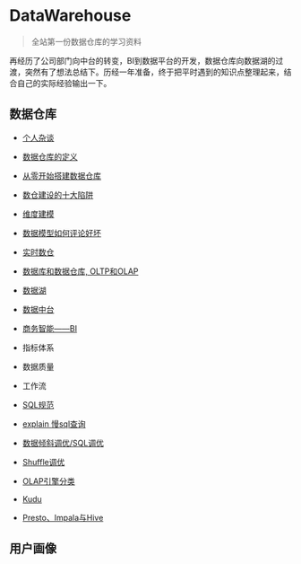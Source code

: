 # DataWarehouse
> 全站第一份数据仓库的学习资料

再经历了公司部门向中台的转变，BI到数据平台的开发，数据仓库向数据湖的过渡，突然有了想法总结下。历经一年准备，终于把平时遇到的知识点整理起来，结合自己的实际经验输出一下。

## 数据仓库

- [个人杂谈](./docs/me.md)
- [数据仓库的定义](./docs/数仓定义.md)
- [从零开始搭建数据仓库](./docs/从零开始搭建数据仓库.md)
- [数仓建设的十大陷阱](./docs/数仓建设的十大陷阱.md)
- [维度建模](./docs/数据模型.md)
- [数据模型如何评论好坏](./docs/数据模型如何评论好坏.md)
- [实时数仓](./docs/实时数仓.md)

- [数据库和数据仓库, OLTP和OLAP](./docs/数据库和数据仓库的区别.md)
- [数据湖](./docs/数据湖.md)
- [数据中台](./docs/数据中台.md)
- [商务智能——BI](./docs/bi.md)

- 指标体系
- 数据质量
- 工作流
- [SQL规范](./docs/sql规范.md)
- [explain 慢sql查询](./docs/explain.md)
- [数据倾斜调优/SQL调优](./docs/sql调优.md)
- [Shuffle调优](./docs/shuffle.md)


- [OLAP引擎分类](./docs/olap.md)
- [Kudu](./docs/kudu.md)
- [Presto、Impala与Hive](./docs/presto_impala_hive.md)

## 用户画像